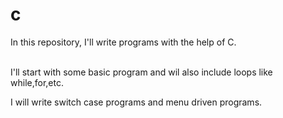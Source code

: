 # c
In this repository, I'll write programs with the help of C.

<br> I'll start with some basic program and wil also include loops like while,for,etc.


<P> I will write switch case programs and menu driven programs. </P>
